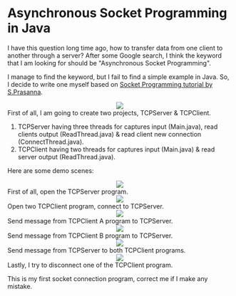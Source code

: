 # Asynchronous Socket Programming in Java
I have this question long time ago, how to transfer data from one client to another through a server? After some Google search, I think the keyword that I am looking for should be "Asynchronous Socket Programming".

I manage to find the keyword, but I fail to find a simple example in Java. So, I decide to write one myself based on <a href="http://www.prasannatech.net/2008/07/socket-programming-tutorial.html" target="_blank">Socket Programming tutorial by S.Prasanna</a>.
<div align="center"><img src="http://farm4.static.flickr.com/3283/2920705535_7f6624ce37.jpg" border="0" /></div>
First of all, I am going to create two projects, TCPServer & TCPClient.
<ol>
<li>TCPServer having three threads for captures input (Main.java), read clients output (ReadThread.java) & read client new connection (ConnectThread.java).</li>
<li>TCPClient having two threads for captures input (Main.java) & read server output (ReadThread.java).</li>
</ol>

Here are some demo scenes:
<div align="center"><img src="http://farm4.static.flickr.com/3064/2920705537_3c7f22b83b.jpg" border="0" /></div>
First of all, open the TCPServer program.
<div align="center"><img src="http://farm4.static.flickr.com/3014/2920705539_db9311a78b.jpg" border="0" /></div>
Open two TCPClient program, connect to TCPServer.
<div align="center"><img src="http://farm4.static.flickr.com/3292/2920705541_5718e9e633.jpg" border="0" /></div>
Send message from TCPClient A program to TCPServer.
<div align="center"><img src="http://farm4.static.flickr.com/3036/2920705543_138c91fcee.jpg" border="0" /></div>
Send message from TCPClient B program to TCPServer.
<div align="center"><img src="http://farm4.static.flickr.com/3167/2920705553_de7109a32e.jpg" border="0" /></div>
Send message from TCPServer to both TCPClient programs.
<div align="center"><img src="http://farm4.static.flickr.com/3181/2921557042_1a1ee24380.jpg" border="0" /></div>
Lastly, I try to disconnect one of the TCPClient program.

This is my first socket connection program, correct me if I make any mistake.
